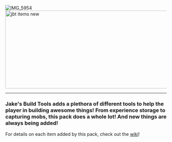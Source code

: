 ![IMG_5954](https://github.com/user-attachments/assets/ff15eef7-2cd8-4b75-b26b-994f87926660)
<img width="2433" height="243" alt="jbt items new" src="https://github.com/user-attachments/assets/019241c2-ecd4-4e37-bbfc-b8273b9d87f3" />


---

### Jake's Build Tools adds a plethora of different tools to help the player in building awesome things! From experience storage to capturing mobs, this pack does a whole lot! And new things are always being added!

For details on each item added by this pack, check out the [wiki](https://github.com/maybejake/Jakes-Build-Tools/wiki)!
